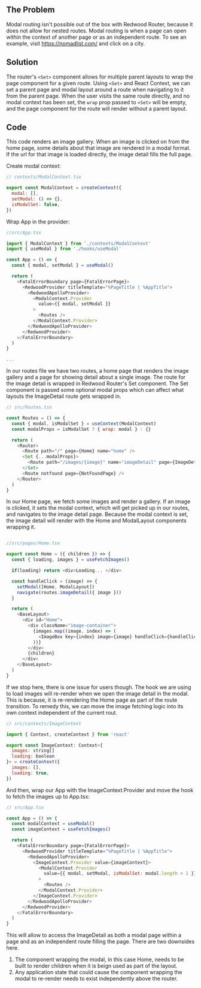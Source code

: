 ## The Problem
Modal routing isn't possible out of the box with Redwood Router, because it does not allow for nested routes. Modal routing is when a page can open within the context of another page or as an independent route. To see an example, visit https://nomadlist.com/ and click on a city.
## Solution
The router's `<Set>` component allows for multiple parent layouts to wrap the page component for a given route. Using `<Set>` and React Context, we can set a parent page and modal layout around a route when navigating to it from the parent page. When the user visits the same route directly, and no modal context has been set, the `wrap` prop passed to `<Set>` will be empty, and the page component for the route will render without a parent layout.

## Code

This code renders an image gallery. When an image is clicked on from the home page, some details about that image are rendered in a modal format. If the url for that image is loaded directly, the image detail fills the full page.

Create modal context:

```javascript
// contexts/ModalContext.tsx

export const ModalContext = createContext({
  modal: [],
  setModal: () => {},
  isModalSet: false,
})

```

Wrap App in the provider:

```javascript
//src/App.tsx

import { ModalContext } from './contexts/ModalContext'
import { useModal } from './hooks/useModal'

const App = () => {
  const { modal, setModal } = useModal()

  return (
    <FatalErrorBoundary page={FatalErrorPage}>
      <RedwoodProvider titleTemplate="%PageTitle | %AppTitle">
        <RedwoodApolloProvider>
          <ModalContext.Provider
            value={{ modal, setModal }}
          >
            <Routes />
          </ModalContext.Provider>
        </RedwoodApolloProvider>
      </RedwoodProvider>
    </FatalErrorBoundary>
  )
}

...
```

In our routes file we have two routes, a home page that renders the image gallery and a page for showing detail about a single image. The route for the image detail is wrapped in Redwood Router's Set component. The Set component is passed some optional modal props which can affect what layouts the ImageDetail route gets wrapped in.

```javascript
// src/Routes.tsx

const Routes = () => {
  const { modal, isModalSet } = useContext(ModalContext)
  const modalProps = isModalSet ? { wrap: modal } : {}

  return (
    <Router>
      <Route path="/" page={Home} name="home" />
      <Set {...modalProps}>
        <Route path="/images/{image}" name="imageDetail" page={ImageDetail} />
      </Set>
      <Route notfound page={NotFoundPage} />
    </Router>
  )
}
```

In our Home page, we fetch some images and render a gallery. If an image is clicked, it sets the modal context, which will get picked up in our routes, and navigates to the image detail page. Because the modal context is set, the image detail will render with the Home and ModalLayout components wrapping it.

```javascript

//src/pages/Home.tsx

export const Home = ({ children }) => {
  const { loading, images } = useFetchImages()

  if(loading) return <div>Loading... </div>

  const handleClick = (image) => {
    setModal([Home, ModalLayout])
    navigate(routes.imageDetail({ image }))
  }

  return (
    <BaseLayout>
      <div id="Home">
        <div className="image-container">
          {images.map((image, index) => (
            <ImageBox key={index} image={image} handleClick={handleClick} />
          ))}
        </div>
        {children}
      </div>
    </BaseLayout>
  )
}
```

If we stop here, there is one issue for users though. The hook we are using to load images will re-render when we open the image detail in the modal. This is because, it is re-rendering the Home page as part of the route transition. To remedy this, we can move the image fetching logic into its own context independent of the current rout.

```javascript
// src/contexts/ImageContext

import { Context, createContext } from 'react'

export const ImageContext: Context<{
  images: string[]
  loading: boolean
}> = createContext({
  images: [],
  loading: true,
})

```

And then, wrap our App with the ImageContext.Provider and move the hook to fetch the images up to App.tsx:

```javascript
// src/App.tsx

const App = () => {
  const modalContext = useModal()
  const imageContext = useFetchImages()

  return (
    <FatalErrorBoundary page={FatalErrorPage}>
      <RedwoodProvider titleTemplate="%PageTitle | %AppTitle">
        <RedwoodApolloProvider>
          <ImageContext.Provider value={imageContext}>
            <ModalContext.Provider
              value={{ modal, setModal, isModalSet: modal.length > 1 }}
            >
              <Routes />
            </ModalContext.Provider>
          </ImageContext.Provider>
        </RedwoodApolloProvider>
      </RedwoodProvider>
    </FatalErrorBoundary>
  )
}

```


This will allow to access the ImageDetail as both a modal page within a page and as an independent route filling the page. There are two downsides here.

1. The component wrapping the modal, in this case Home, needs to be built to render children when it is beign used as part of the layout.
2. Any application state that could cause the component wrapping the modal to re-render needs to exist independently above the router.

